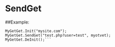 # SendGet
##Example:
```
MyGetGet.Init("mysite.com");
MyGetGet.SendGet("test.php?user=test", myotvet);
MyGetGet.DeInit();```
